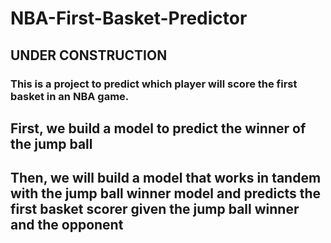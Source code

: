 # NBA-First-Basket-Predictor
## UNDER CONSTRUCTION
### This is a project to predict which player will score the first basket in an NBA game.

## First, we build a model to predict the winner of the jump ball
## Then, we will build a model that works in tandem with the jump ball winner model and predicts the first basket scorer given the jump ball winner and the opponent
